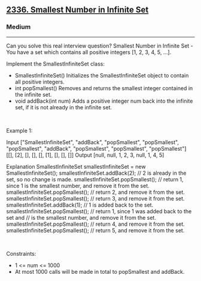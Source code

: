 <h2><a href="https://leetcode.com/problems/smallest-number-in-infinite-set/">2336. Smallest Number in Infinite Set</a></h2><h3>Medium</h3><hr>Can you solve this real interview question? Smallest Number in Infinite Set - You have a set which contains all positive integers [1, 2, 3, 4, 5, ...].

Implement the SmallestInfiniteSet class:

 * SmallestInfiniteSet() Initializes the SmallestInfiniteSet object to contain all positive integers.
 * int popSmallest() Removes and returns the smallest integer contained in the infinite set.
 * void addBack(int num) Adds a positive integer num back into the infinite set, if it is not already in the infinite set.

 

Example 1:


Input
["SmallestInfiniteSet", "addBack", "popSmallest", "popSmallest", "popSmallest", "addBack", "popSmallest", "popSmallest", "popSmallest"]
[[], [2], [], [], [], [1], [], [], []]
Output
[null, null, 1, 2, 3, null, 1, 4, 5]

Explanation
SmallestInfiniteSet smallestInfiniteSet = new SmallestInfiniteSet();
smallestInfiniteSet.addBack(2);    // 2 is already in the set, so no change is made.
smallestInfiniteSet.popSmallest(); // return 1, since 1 is the smallest number, and remove it from the set.
smallestInfiniteSet.popSmallest(); // return 2, and remove it from the set.
smallestInfiniteSet.popSmallest(); // return 3, and remove it from the set.
smallestInfiniteSet.addBack(1);    // 1 is added back to the set.
smallestInfiniteSet.popSmallest(); // return 1, since 1 was added back to the set and
                                   // is the smallest number, and remove it from the set.
smallestInfiniteSet.popSmallest(); // return 4, and remove it from the set.
smallestInfiniteSet.popSmallest(); // return 5, and remove it from the set.


 

Constraints:

 * 1 <= num <= 1000
 * At most 1000 calls will be made in total to popSmallest and addBack.